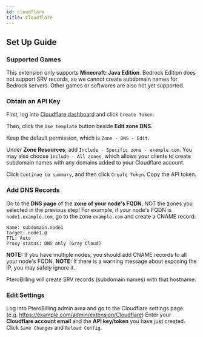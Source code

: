 ```yaml
---
id: cloudflare
title: Cloudflare
---
```


## Set Up Guide

### Supported Games
This extension only supports **Minecraft: Java Edition**. Bedrock Edition does not support SRV records, so we cannot create subdomain names for Bedrock servers. Other games or softwares are also not yet supported.

### Obtain an API Key
First, log into [Cloudflare dashboard](https://dash.cloudflare.com/profile/api-tokens) and click `Create Token`.

Then, click the `Use template` button beside **Edit zone DNS**.

Keep the default permission, which is `Zone - DNS - Edit`.

Under **Zone Resources**, add `Include - Specific zone - example.com`. You may also choose `Include - All zones`, which allows your clients to create subdomain names with any domains added to your Cloudflare account.

Click `Continue to summary`, and then click `Create Token`. Copy the API token.

### Add DNS Records
Go to the **DNS page** of the **zone of your node's FQDN**, NOT the zones you selected in the previous step! For example, if your node's FQDN is `node1.example.com`, go to the zone `example.com` and create a CNAME record:
```
Name: subdomain.node1
Target: node1.@
TTL: Auto
Proxy status: DNS only (Gray Cloud)
```

**NOTE:** If you have multiple nodes, you should add CNAME records to all your node's FQDN.
**NOTE:** If there is a warning message about exposing the IP, you may safely ignore it.

PteroBilling will create SRV records (subdomain names) with that hostname.

### Edit Settings
Log into PteroBilling admin area and go to the Cloudflare settings page. (e.g. https://example.com/admin/extension/Cloudflare) Enter your **Cloudflare account email** and the **API key/token** you have just created. Click `Save Changes` and `Reload Config`.
